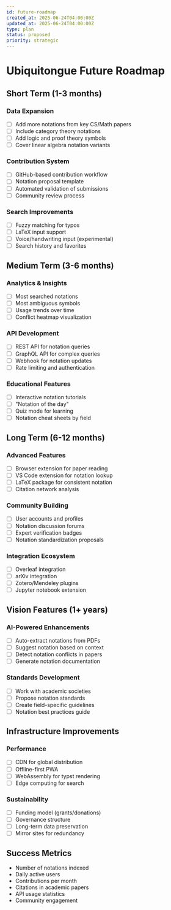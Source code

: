 ```yaml
---
id: future-roadmap
created_at: 2025-06-24T04:00:00Z
updated_at: 2025-06-24T04:00:00Z
type: plan
status: proposed
priority: strategic
---
```


# Ubiquitongue Future Roadmap

## Short Term (1-3 months)

### Data Expansion
- [ ] Add more notations from key CS/Math papers
- [ ] Include category theory notations
- [ ] Add logic and proof theory symbols
- [ ] Cover linear algebra notation variants

### Contribution System
- [ ] GitHub-based contribution workflow
- [ ] Notation proposal template
- [ ] Automated validation of submissions
- [ ] Community review process

### Search Improvements
- [ ] Fuzzy matching for typos
- [ ] LaTeX input support
- [ ] Voice/handwriting input (experimental)
- [ ] Search history and favorites

## Medium Term (3-6 months)

### Analytics & Insights
- [ ] Most searched notations
- [ ] Most ambiguous symbols
- [ ] Usage trends over time
- [ ] Conflict heatmap visualization

### API Development
- [ ] REST API for notation queries
- [ ] GraphQL API for complex queries
- [ ] Webhook for notation updates
- [ ] Rate limiting and authentication

### Educational Features
- [ ] Interactive notation tutorials
- [ ] "Notation of the day"
- [ ] Quiz mode for learning
- [ ] Notation cheat sheets by field

## Long Term (6-12 months)

### Advanced Features
- [ ] Browser extension for paper reading
- [ ] VS Code extension for notation lookup
- [ ] LaTeX package for consistent notation
- [ ] Citation network analysis

### Community Building
- [ ] User accounts and profiles
- [ ] Notation discussion forums
- [ ] Expert verification badges
- [ ] Notation standardization proposals

### Integration Ecosystem
- [ ] Overleaf integration
- [ ] arXiv integration
- [ ] Zotero/Mendeley plugins
- [ ] Jupyter notebook extension

## Vision Features (1+ years)

### AI-Powered Enhancements
- [ ] Auto-extract notations from PDFs
- [ ] Suggest notation based on context
- [ ] Detect notation conflicts in papers
- [ ] Generate notation documentation

### Standards Development
- [ ] Work with academic societies
- [ ] Propose notation standards
- [ ] Create field-specific guidelines
- [ ] Notation best practices guide

## Infrastructure Improvements

### Performance
- [ ] CDN for global distribution
- [ ] Offline-first PWA
- [ ] WebAssembly for typst rendering
- [ ] Edge computing for search

### Sustainability
- [ ] Funding model (grants/donations)
- [ ] Governance structure
- [ ] Long-term data preservation
- [ ] Mirror sites for redundancy

## Success Metrics

- Number of notations indexed
- Daily active users
- Contributions per month
- Citations in academic papers
- API usage statistics
- Community engagement